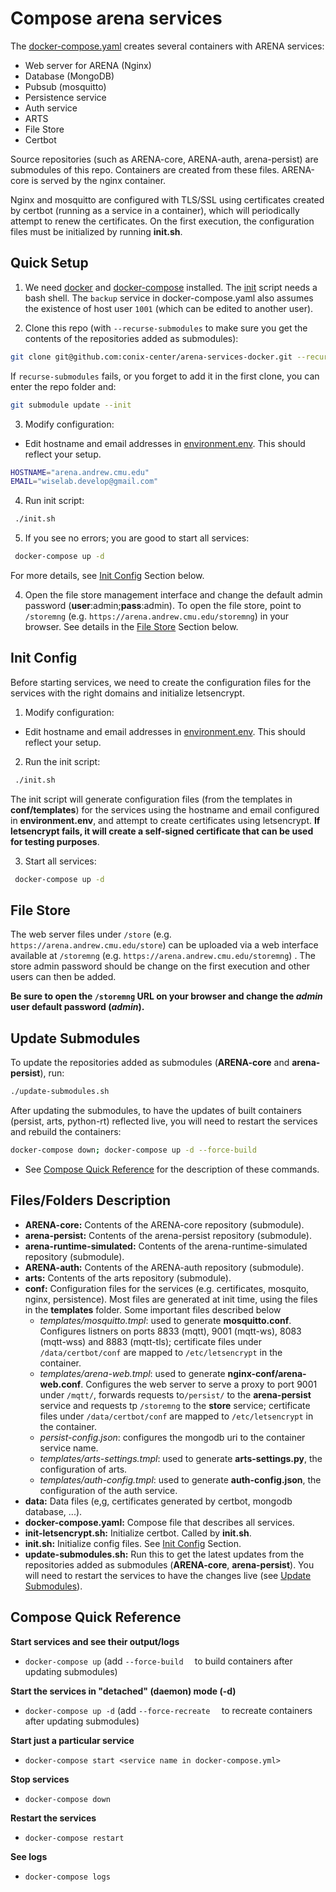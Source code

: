# Compose arena services

The [docker-compose.yaml](docker-compose.yaml) creates several containers with ARENA services:

* Web server for ARENA (Nginx)
* Database (MongoDB)
* Pubsub (mosquitto)
* Persistence service
* Auth service
* ARTS
* File Store
* Certbot

Source repositories (such as ARENA-core, ARENA-auth, arena-persist) are submodules of this repo. Containers are created from these files. ARENA-core is served by the nginx container.

Nginx and mosquitto are configured with TLS/SSL using certificates created by certbot (running as a service in a container), which will periodically attempt to renew the certificates. On the first execution, the configuration files must be initialized by running **init.sh**.

## Quick Setup

1. We need [docker](https://docs.docker.com/get-docker/) and [docker-compose](https://docs.docker.com/compose/install/) installed. The [init](init.sh) script needs a bash shell. The ```backup``` service in docker-compose.yaml also assumes the existence of host user ```1001``` (which can be edited to another user).

2. Clone this repo (with ```--recurse-submodules``` to make sure you get the contents of the repositories added as submodules):

```bash
git clone git@github.com:conix-center/arena-services-docker.git --recurse-submodules
```

If ```recurse-submodules``` fails, or you forget to add it in the first clone, you can enter the repo folder and:

```bash
git submodule update --init
```

3. Modify configuration:

- Edit hostname and email addresses in [environment.env](environment.env). This should reflect your setup.

```bash
HOSTNAME="arena.andrew.cmu.edu"
EMAIL="wiselab.develop@gmail.com"
```

4. Run init script:

```bash
 ./init.sh
```

5. If you see no errors; you are good to start all services:

```bash
 docker-compose up -d
```

For more details, see [Init Config](init-config) Section below.

4. Open the file store management interface and change the default admin password (**user**:admin;**pass**:admin). To open the file store, point to ```/storemng``` (e.g. ```https://arena.andrew.cmu.edu/storemng```) in your browser. See details in the [File Store](file-store) Section below.

## Init Config

Before starting services, we need to create the configuration files for the services with the right domains and initialize letsencrypt.

1. Modify configuration:

- Edit hostname and email addresses in [environment.env](environment.env). This should reflect your setup.

2. Run the init script:

```bash
 ./init.sh
```

The init script will generate configuration files (from the templates in **conf/templates**) for the services using the hostname and email configured in **environment.env**, and attempt to create certificates using letsencrypt. **If letsencrypt fails, it will create a self-signed certificate that can be used for testing purposes**.

3. Start all services:

```bash
 docker-compose up -d
```

## File Store

The web server files under ```/store``` (e.g. ```https://arena.andrew.cmu.edu/store```) can be uploaded via a web interface available at ```/storemng```  (e.g. ```https://arena.andrew.cmu.edu/storemng```) . The store admin password should be change on the first execution and other users can then be added.

**Be sure to open the ```/storemng``` URL on your browser and change the *admin* user default password (*admin*).**

## Update Submodules

To update the repositories added as submodules (**ARENA-core** and **arena-persist**), run:

```bash
./update-submodules.sh
```

After updating the submodules, to have the updates of built containers (persist, arts, python-rt) reflected live, you will need to restart the services and rebuild the containers:

```bash
docker-compose down; docker-compose up -d --force-build
```

*  See [Compose Quick Reference](compose-quick-reference) for the description of these commands.

## Files/Folders Description

* **ARENA-core:**	Contents of the ARENA-core repository (submodule).
* **arena-persist:**	Contents of the arena-persist repository (submodule).
* **arena-runtime-simulated:**	Contents of the arena-runtime-simulated repository (submodule).
* **ARENA-auth:**	Contents of the ARENA-auth repository (submodule).
* **arts:**	Contents of the arts repository (submodule).
* **conf:** Configuration files for the services (e.g. certificates, mosquito, nginx, persistence). Most files are generated at init time, using the files in the **templates** folder. Some important files described below
  * *templates/mosquitto.tmpl*: used to generate **mosquitto.conf**. Configures listners on ports 8833 (mqtt), 9001 (mqtt-ws), 8083 (mqtt-wss) and 8883 (mqtt-tls); certificate files under ```/data/certbot/conf``` are mapped to ```/etc/letsencrypt``` in the container.
  * *templates/arena-web.tmpl*: used to generate **nginx-conf/arena-web.conf**. Configures the web server to serve a proxy to port 9001 under ```/mqtt/```, forwards requests to```/persist/``` to the **arena-persist** service and requests tp ```/storemng``` to the **store** service;  certificate files under ```/data/certbot/conf``` are mapped to ```/etc/letsencrypt``` in the container.
  * *persist-config.json*: configures the mongodb uri to the container service name.
  * *templates/arts-settings.tmpl*: used to generate **arts-settings.py**, the configuration of arts.
  * *templates/auth-config.tmpl*: used to generate **auth-config.json**, the configuration of the auth service.
* **data:** Data files (e,g, certificates generated by certbot, mongodb database, ...).
* **docker-compose.yaml:** Compose file that describes all services.
* **init-letsencrypt.sh:** Initialize certbot. Called by **init.sh**.
* **init.sh:** Initialize config files. See [Init Config](init-config) Section.
* **update-submodules.sh:** Run this to get the latest updates from the repositories added as submodules (**ARENA-core**, **arena-persist**). You will need to restart the services to have the changes live (see [Update Submodules](update-sybmodules)).

## Compose Quick Reference

**Start services and see their output/logs**

- ```docker-compose up``` (add ```--force-build  ``` to build containers after updating submodules)

**Start the services in "detached" (daemon) mode (-d)**

- ```docker-compose up -d``` (add ```--force-recreate  ``` to recreate containers after updating submodules)

**Start just a particular service**

- ```docker-compose start <service name in docker-compose.yml>```

**Stop services**

- ```docker-compose down```

**Restart the services**

- ```docker-compose restart```

**See logs**

- ```docker-compose logs```
